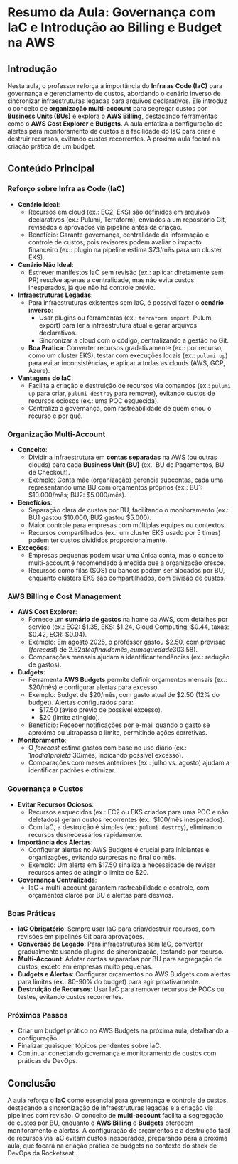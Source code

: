 # Resumo da Aula: Governança com IaC e Introdução ao Billing e Budget na AWS

## Introdução
Nesta aula, o professor reforça a importância do **Infra as Code (IaC)** para governança e gerenciamento de custos, abordando o cenário inverso de sincronizar infraestruturas legadas para arquivos declarativos. Ele introduz o conceito de **organização multi-account** para segregar custos por **Business Units (BUs)** e explora o **AWS Billing**, destacando ferramentas como o **AWS Cost Explorer** e **Budgets**. A aula enfatiza a configuração de alertas para monitoramento de custos e a facilidade do IaC para criar e destruir recursos, evitando custos recorrentes. A próxima aula focará na criação prática de um budget.

## Conteúdo Principal

### Reforço sobre Infra as Code (IaC)
- **Cenário Ideal**:
  - Recursos em cloud (ex.: EC2, EKS) são definidos em arquivos declarativos (ex.: Pulumi, Terraform), enviados a um repositório Git, revisados e aprovados via pipeline antes da criação.
  - Benefício: Garante governança, centralidade da informação e controle de custos, pois revisores podem avaliar o impacto financeiro (ex.: plugin na pipeline estima $73/mês para um cluster EKS).
- **Cenário Não Ideal**:
  - Escrever manifestos IaC sem revisão (ex.: aplicar diretamente sem PR) resolve apenas a centralidade, mas não evita custos inesperados, já que não há controle prévio.
- **Infraestruturas Legadas**:
  - Para infraestruturas existentes sem IaC, é possível fazer o **cenário inverso**:
    - Usar plugins ou ferramentas (ex.: `terraform import`, Pulumi export) para ler a infraestrutura atual e gerar arquivos declarativos.
    - Sincronizar a cloud com o código, centralizando a gestão no Git.
  - **Boa Prática**: Converter recursos gradativamente (ex.: por recurso, como um cluster EKS), testar com execuções locais (ex.: `pulumi up`) para evitar inconsistências, e aplicar a todas as clouds (AWS, GCP, Azure).
- **Vantagens do IaC**:
  - Facilita a criação e destruição de recursos via comandos (ex.: `pulumi up` para criar, `pulumi destroy` para remover), evitando custos de recursos ociosos (ex.: uma POC esquecida).
  - Centraliza a governança, com rastreabilidade de quem criou o recurso e por quê.

### Organização Multi-Account
- **Conceito**:
  - Dividir a infraestrutura em **contas separadas** na AWS (ou outras clouds) para cada **Business Unit (BU)** (ex.: BU de Pagamentos, BU de Checkout).
  - Exemplo: Conta mãe (organização) gerencia subcontas, cada uma representando uma BU com orçamentos próprios (ex.: BU1: $10.000/mês; BU2: $5.000/mês).
- **Benefícios**:
  - Separação clara de custos por BU, facilitando o monitoramento (ex.: BU1 gastou $10.000, BU2 gastou $5.000).
  - Maior controle para empresas com múltiplas equipes ou contextos.
  - Recursos compartilhados (ex.: um cluster EKS usado por 5 times) podem ter custos divididos proporcionalmente.
- **Exceções**:
  - Empresas pequenas podem usar uma única conta, mas o conceito multi-account é recomendado à medida que a organização cresce.
  - Recursos como filas (SQS) ou bancos podem ser alocados por BU, enquanto clusters EKS são compartilhados, com divisão de custos.

### AWS Billing e Cost Management
- **AWS Cost Explorer**:
  - Fornece um **sumário de gastos** na home da AWS, com detalhes por serviço (ex.: EC2: $1.35, EKS: $1.24, Cloud Computing: $0.44, taxas: $0.42, ECR: $0.04).
  - Exemplo: Em agosto 2025, o professor gastou $2.50, com previsão (*forecast*) de $2.52 até o final do mês, e uma queda de 30% em relação a julho 2025 ($3.58).
  - Comparações mensais ajudam a identificar tendências (ex.: redução de gastos).
- **Budgets**:
  - Ferramenta **AWS Budgets** permite definir orçamentos mensais (ex.: $20/mês) e configurar alertas para excesso.
  - Exemplo: Budget de $20/mês, com gasto atual de $2.50 (12% do budget). Alertas configurados para:
    - $17.50 (aviso prévio de possível excesso).
    - $20 (limite atingido).
  - Benefício: Receber notificações por e-mail quando o gasto se aproxima ou ultrapassa o limite, permitindo ações corretivas.
- **Monitoramento**:
  - O *forecast* estima gastos com base no uso diário (ex.: $1 no dia 1 projeta ~$30/mês, indicando possível excesso).
  - Comparações com meses anteriores (ex.: julho vs. agosto) ajudam a identificar padrões e otimizar.

### Governança e Custos
- **Evitar Recursos Ociosos**:
  - Recursos esquecidos (ex.: EC2 ou EKS criados para uma POC e não deletados) geram custos recorrentes (ex.: $100/mês inesperados).
  - Com IaC, a destruição é simples (ex.: `pulumi destroy`), eliminando recursos desnecessários rapidamente.
- **Importância dos Alertas**:
  - Configurar alertas no AWS Budgets é crucial para iniciantes e organizações, evitando surpresas no final do mês.
  - Exemplo: Um alerta em $17.50 sinaliza a necessidade de revisar recursos antes de atingir o limite de $20.
- **Governança Centralizada**:
  - IaC + multi-account garantem rastreabilidade e controle, com orçamentos claros por BU e alertas para desvios.

### Boas Práticas
- **IaC Obrigatório**: Sempre usar IaC para criar/destruir recursos, com revisões em pipelines Git para aprovações.
- **Conversão de Legado**: Para infraestruturas sem IaC, converter gradualmente usando plugins de sincronização, testando por recurso.
- **Multi-Account**: Adotar contas separadas por BU para segregação de custos, exceto em empresas muito pequenas.
- **Budgets e Alertas**: Configurar orçamentos no AWS Budgets com alertas para limites (ex.: 80-90% do budget) para agir proativamente.
- **Destruição de Recursos**: Usar IaC para remover recursos de POCs ou testes, evitando custos recorrentes.

### Próximos Passos
- Criar um budget prático no AWS Budgets na próxima aula, detalhando a configuração.
- Finalizar quaisquer tópicos pendentes sobre IaC.
- Continuar conectando governança e monitoramento de custos com práticas de DevOps.

## Conclusão
A aula reforça o **IaC** como essencial para governança e controle de custos, destacando a sincronização de infraestruturas legadas e a criação via pipelines com revisão. O conceito de **multi-account** facilita a segregação de custos por BU, enquanto o **AWS Billing** e **Budgets** oferecem monitoramento e alertas. A configuração de orçamentos e a destruição fácil de recursos via IaC evitam custos inesperados, preparando para a próxima aula, que focará na criação prática de budgets no contexto do stack de DevOps da Rocketseat.